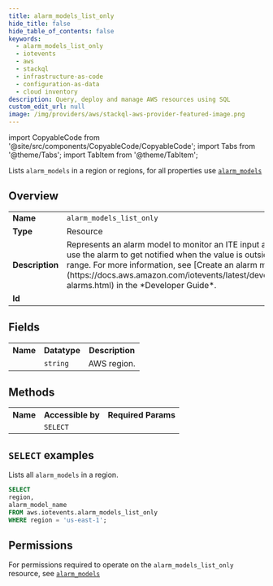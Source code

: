 ```yaml
---
title: alarm_models_list_only
hide_title: false
hide_table_of_contents: false
keywords:
  - alarm_models_list_only
  - iotevents
  - aws
  - stackql
  - infrastructure-as-code
  - configuration-as-data
  - cloud inventory
description: Query, deploy and manage AWS resources using SQL
custom_edit_url: null
image: /img/providers/aws/stackql-aws-provider-featured-image.png
---
```


import CopyableCode from '@site/src/components/CopyableCode/CopyableCode';
import Tabs from '@theme/Tabs';
import TabItem from '@theme/TabItem';

Lists <code>alarm_models</code> in a region or regions, for all properties use <a href="/providers/aws/serviceName/alarm_models/"><code>alarm_models</code></a>

## Overview
<table><tbody>
<tr><td><b>Name</b></td><td><code>alarm_models_list_only</code></td></tr>
<tr><td><b>Type</b></td><td>Resource</td></tr>
<tr><td><b>Description</b></td><td>Represents an alarm model to monitor an ITE input attribute. You can use the alarm to get notified when the value is outside a specified range. For more information, see &#91;Create an alarm model&#93;(https://docs.aws.amazon.com/iotevents/latest/developerguide/create-alarms.html) in the *Developer Guide*.</td></tr>
<tr><td><b>Id</b></td><td><CopyableCode code="aws.iotevents.alarm_models_list_only" /></td></tr>
</tbody></table>

## Fields
<table><tbody><tr><th>Name</th><th>Datatype</th><th>Description</th></tr><tr><td><CopyableCode code="region" /></td><td><code>string</code></td><td>AWS region.</td></tr>
</tbody></table>

## Methods

<table><tbody>
  <tr>
    <th>Name</th>
    <th>Accessible by</th>
    <th>Required Params</th>
  </tr>
  <tr>
    <td><CopyableCode code="list_resources" /></td>
    <td><code>SELECT</code></td>
    <td><CopyableCode code="region" /></td>
  </tr>
</tbody></table>

## `SELECT` examples
Lists all <code>alarm_models</code> in a region.
```sql
SELECT
region,
alarm_model_name
FROM aws.iotevents.alarm_models_list_only
WHERE region = 'us-east-1';
```


## Permissions

For permissions required to operate on the <code>alarm_models_list_only</code> resource, see <a href="/providers/aws/iotevents/alarm_models/#permissions"><code>alarm_models</code></a>


